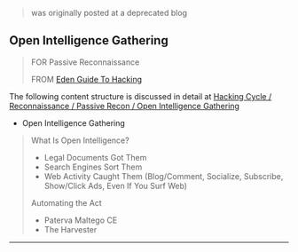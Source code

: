 > was originally posted at a deprecated blog

## Open Intelligence Gathering

> FOR Passive Reconnaissance
>
> FROM [Eden Guide To Hacking](https://github.com/abhishekkr/eden_guide_to_hacking)

The following content structure is discussed in detail at [Hacking Cycle / Reconnaissance / Passive Recon / Open Intelligence Gathering](https://github.com/abhishekkr/eden_guide_to_hacking/blob/abkml_to_md/part1_Hacking_Cycle/chapter4_Reconnaissance/section0_Passive_Recon/article0_Open_Intelligence_Gathering.md)


* Open Intelligence Gathering

> What Is Open Intelligence?
> * Legal Documents Got Them
> * Search Engines Sort Them
> * Web Activity Caught Them (Blog/Comment, Socialize, Subscribe, Show/Click Ads, Even If You Surf Web)
>
> Automating the Act
> * Paterva Maltego CE
> * The Harvester

---
